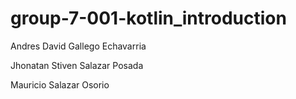 # group-7-001-kotlin_introduction
<p>Andres David Gallego Echavarria</p>
<p>Jhonatan Stiven Salazar Posada</p>
<P>Mauricio Salazar Osorio</P>
